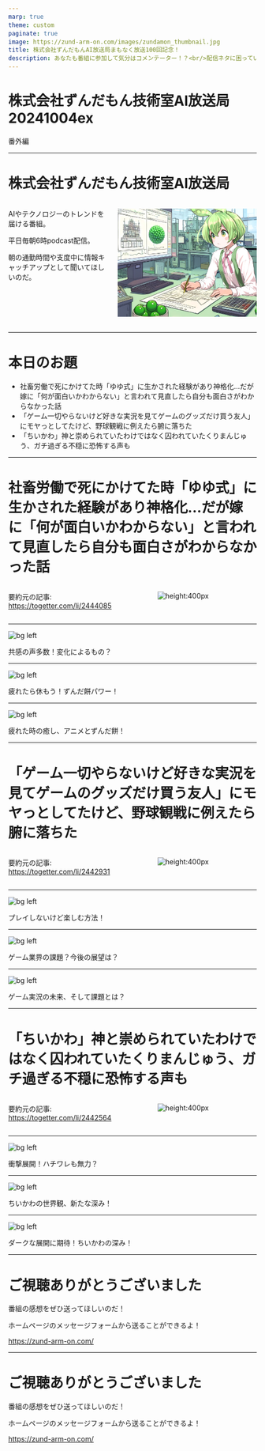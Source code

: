 ```yaml
---
marp: true
theme: custom
paginate: true
image: https://zund-arm-on.com/images/zundamon_thumbnail.jpg
title: 株式会社ずんだもんAI放送局まもなく放送100回記念！
description: あなたも番組に参加して気分はコメンテーター！？<br/>配信ネタに困っているVTuberさんもネタを提供してくれてコメントするだけで良い最終兵器として大助かり！<br/>Webブラウザだけでずんだもんとの会話を、マイクやテキスト入力、音声合成を用いて楽しめます。
---
```


<!-- _class: title -->

# 株式会社ずんだもん技術室AI放送局 20241004ex

番外編

---

#  株式会社ずんだもん技術室AI放送局

<div class="columns">
<div style="flex: 5;">

AIやテクノロジーのトレンドを届ける番組。

平日毎朝6時podcast配信。

朝の通勤時間や支度中に情報キャッチアップとして聞いてほしいのだ。

</div>
<div style="flex: 7;">

![height:500px](/images/zundarmon_titlebar2.jpg)

</div>
</div>

---

# 本日のお題

- 社畜労働で死にかけてた時「ゆゆ式」に生かされた経験があり神格化…だが嫁に「何が面白いかわからない」と言われて見直したら自分も面白さがわからなかった話
- 「ゲーム一切やらないけど好きな実況を見てゲームのグッズだけ買う友人」にモヤっとしてたけど、野球観戦に例えたら腑に落ちた
- 「ちいかわ」神と崇められていたわけではなく囚われていたくりまんじゅう、ガチ過ぎる不穏に恐怖する声も

---

# 社畜労働で死にかけてた時「ゆゆ式」に生かされた経験があり神格化…だが嫁に「何が面白いかわからない」と言われて見直したら自分も面白さがわからなかった話

<div class="columns">
<div style="flex: 7;">

要約元の記事: https://togetter.com/li/2444085

</div>
<div style="flex: 5;">

![height:400px](/slides/20241004ex/images/3.jpg)

</div>
</div>

---

![bg left](/slides/20241004ex/images/4.jpg)

共感の声多数！変化によるもの？

---

![bg left](/slides/20241004ex/images/5.jpg)

疲れたら休もう！ずんだ餅パワー！

---

![bg left](/slides/20241004ex/images/6.jpg)

疲れた時の癒し、アニメとずんだ餅！

---

# 「ゲーム一切やらないけど好きな実況を見てゲームのグッズだけ買う友人」にモヤっとしてたけど、野球観戦に例えたら腑に落ちた

<div class="columns">
<div style="flex: 7;">

要約元の記事: https://togetter.com/li/2442931

</div>
<div style="flex: 5;">

![height:400px](/slides/20241004ex/images/7.jpg)

</div>
</div>

---

![bg left](/slides/20241004ex/images/8.jpg)

プレイしないけど楽しむ方法！

---

![bg left](/slides/20241004ex/images/9.jpg)

ゲーム業界の課題？今後の展望は？

---

![bg left](/slides/20241004ex/images/10.jpg)

ゲーム実況の未来、そして課題とは？

---

# 「ちいかわ」神と崇められていたわけではなく囚われていたくりまんじゅう、ガチ過ぎる不穏に恐怖する声も

<div class="columns">
<div style="flex: 7;">

要約元の記事: https://togetter.com/li/2442564

</div>
<div style="flex: 5;">

![height:400px](/slides/20241004ex/images/11.jpg)

</div>
</div>

---

![bg left](/slides/20241004ex/images/12.jpg)

衝撃展開！ハチワレも無力？

---

![bg left](/slides/20241004ex/images/13.jpg)

ちいかわの世界観、新たな深み！

---

![bg left](/slides/20241004ex/images/14.jpg)

ダークな展開に期待！ちいかわの深み！

---

<!-- _class: end -->

# ご視聴ありがとうございました

番組の感想をぜひ送ってほしいのだ！

ホームページのメッセージフォームから送ることができるよ！

https://zund-arm-on.com/

---

<!-- _class: end -->

# ご視聴ありがとうございました

番組の感想をぜひ送ってほしいのだ！

ホームページのメッセージフォームから送ることができるよ！

https://zund-arm-on.com/

